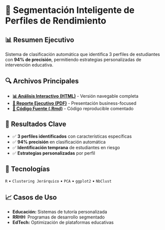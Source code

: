 # 🎯 Segmentación Inteligente de Perfiles de Rendimiento

## 📊 Resumen Ejecutivo
Sistema de clasificación automática que identifica 3 perfiles de estudiantes con **94% de precisión**, permitiendo estrategias personalizadas de intervención educativa.

## 🔍 Archivos Principales
- **[📊 Análisis Interactivo (HTML)](./code/analisis_clustering.html)** - Versión navegable completa
- **[💼 Reporte Ejecutivo (PDF)](./output/memoria-ejecutiva.pdf)** - Presentación business-focused
- **[🔧 Código Fuente (.Rmd)](./code/analisis-clustering.Rmd)** - Código reproducible comentado

## 🎯 Resultados Clave
- ✅ **3 perfiles identificados** con características específicas
- ✅ **94% precisión** en clasificación automática  
- ✅ **Identificación temprana** de estudiantes en riesgo
- ✅ **Estrategias personalizadas** por perfil

## 🔧 Tecnologías
`R` • `Clustering Jerárquico` • `PCA` • `ggplot2` • `NbClust`

## 📈 Casos de Uso
- **Educación:** Sistemas de tutoría personalizada
- **RRHH:** Programas de desarrollo segmentado  
- **EdTech:** Optimización de plataformas educativas
